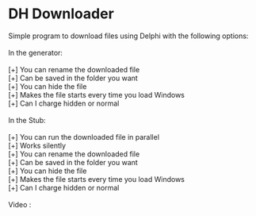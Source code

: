 DH Downloader
=============

Simple program to download files using Delphi with the following options:<br>
<br>
In the generator:<br>
<br>
[+] You can rename the downloaded file<br>
[+] Can be saved in the folder you want<br>
[+] You can hide the file<br>
[+] Makes the file starts every time you load Windows<br>
[+] Can I charge hidden or normal<br>
<br>
In the Stub:<br>
<br>
[+] You can run the downloaded file in parallel<br>
[+] Works silently<br>
[+] You can rename the downloaded file<br>
[+] Can be saved in the folder you want<br>
[+] You can hide the file<br>
[+] Makes the file starts every time you load Windows<br>
[+] Can I charge hidden or normal<br>
<br>
Video : 

